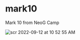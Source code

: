 # mark10
Mark 10 from NeoG Camp

![scr 2022-09-12 at 10 52 55 AM](https://user-images.githubusercontent.com/28717686/189579408-e8079ebe-6a61-4e62-ae0a-ad927ba77993.png)
